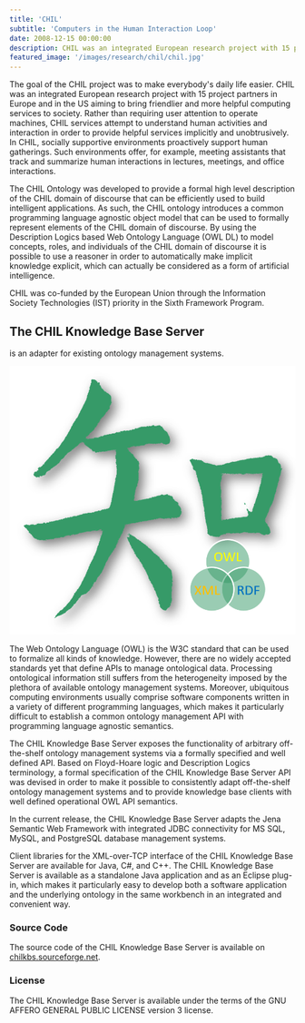 ```yaml
---
title: 'CHIL'
subtitle: 'Computers in the Human Interaction Loop'
date: 2008-12-15 00:00:00
description: CHIL was an integrated European research project with 15 project partners in Europe and in the US aiming to bring friendlier and more helpful computing services to society.
featured_image: '/images/research/chil/chil.jpg'
---
```


The goal of the CHIL project was to make everybody's daily life easier. CHIL was an integrated European research project with 15 project partners in Europe and in the US aiming to bring friendlier and more helpful computing services to society. Rather than requiring user attention to operate machines, CHIL services attempt to understand human activities and interaction in order to provide helpful services implicitly and unobtrusively. In CHIL, socially supportive environments proactively support human gatherings. Such environments offer, for example, meeting assistants that track and summarize human interactions in lectures, meetings, and office interactions.

The CHIL Ontology was developed to provide a formal high level description of the CHIL domain of discourse that can be efficiently used to build intelligent applications. As such, the CHIL ontology introduces a common programming language agnostic object model that can be used to formally represent elements of the CHIL domain of discourse. By using the Description Logics based Web Ontology Language (OWL DL) to model concepts, roles, and individuals of the CHIL domain of discourse it is possible to use a reasoner in order to automatically make implicit knowledge explicit, which can actually be considered as a form of artificial intelligence.

CHIL was co-funded by the European Union through the Information Society Technologies (IST) priority in the Sixth Framework Program.

## The CHIL Knowledge Base Server

is an adapter for existing ontology management systems.

<div class="gallery" data-columns="1">
	<img src="/images/research/chil/kbs.png">
</div>

The Web Ontology Language (OWL) is the W3C standard that can be used to formalize all kinds of knowledge. However, there are no widely accepted standards yet that define APIs to manage ontological data. Processing ontological information still suffers from the heterogeneity imposed by the plethora of available ontology management systems. Moreover, ubiquitous computing environments usually comprise software components written in a variety of different programming languages, which makes it particularly difficult to establish a common ontology management API with programming language agnostic semantics.

The CHIL Knowledge Base Server exposes the functionality of arbitrary off-the-shelf ontology management systems via a formally specified and well defined API. Based on Floyd-Hoare logic and Description Logics terminology, a formal specification of the CHIL Knowledge Base Server API was devised in order to make it possible to consistently adapt off-the-shelf ontology management systems and to provide knowledge base clients with well defined operational OWL API semantics.

In the current release, the CHIL Knowledge Base Server adapts the Jena Semantic Web Framework with integrated JDBC connectivity for MS SQL, MySQL, and PostgreSQL database management systems.

Client libraries for the XML-over-TCP interface of the CHIL Knowledge Base Server are available for Java, C#, and C++. The CHIL Knowledge Base Server is available as a standalone Java application and as an Eclipse plug-in, which makes it particularly easy to develop both a software application and the underlying ontology in the same workbench in an integrated and convenient way.

### Source Code

The source code of the CHIL Knowledge Base Server is available on [chilkbs.sourceforge.net](http://chilkbs.sourceforge.net/).

### License

The CHIL Knowledge Base Server is available under the terms of the GNU AFFERO GENERAL PUBLIC LICENSE version 3 license.
